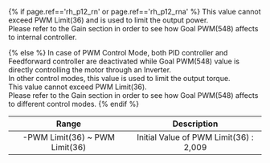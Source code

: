 {% if page.ref=='rh_p12_rn' or page.ref=='rh_p12_rna' %}
This value cannot exceed PWM Limit(36) and is used to limit the output power.  
Please refer to the Gain section in order to see how Goal PWM(548) affects to internal controller.

{% else %}
In case of PWM Control Mode, both PID controller and Feedforward controller are deactivated while Goal PWM(548) value is directly controlling the motor through an Inverter.  
In other control modes, this value is used to limit the output torque.  
This value cannot exceed PWM Limit(36).  
Please refer to the Gain section in order to see how Goal PWM(548) affects to different control modes.
{% endif %}

|             Range              |              Description               |
|:------------------------------:|:--------------------------------------:|
| -PWM Limit(36) ~ PWM Limit(36) | Initial Value of PWM Limit(36) : 2,009 |
